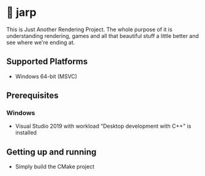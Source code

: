 # 🌋 jarp

This is Just Another Rendering Project.
The whole purpose of it is understanding rendering, games and all that beautiful stuff a little better and see where we're ending at.

## Supported Platforms

- Windows 64-bit (MSVC)

## Prerequisites

### Windows

- Visual Studio 2019 with workload "Desktop development with C++" is installed

## Getting up and running

* Simply build the CMake project
